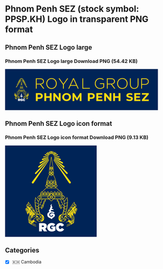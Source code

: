 # Phnom Penh SEZ (stock symbol: PPSP.KH) Logo in transparent PNG format

## Phnom Penh SEZ Logo large

### Phnom Penh SEZ Logo large Download PNG (54.42 KB)

![Phnom Penh SEZ Logo large Download PNG (54.42 KB)](/img/orig/PPSP.KH_BIG-184863e8.png)

## Phnom Penh SEZ Logo icon format

### Phnom Penh SEZ Logo icon format Download PNG (9.13 KB)

![Phnom Penh SEZ Logo icon format Download PNG (9.13 KB)](/img/orig/PPSP.KH-acef9ed7.png)



## Categories
- [x] 🇰🇭 Cambodia
